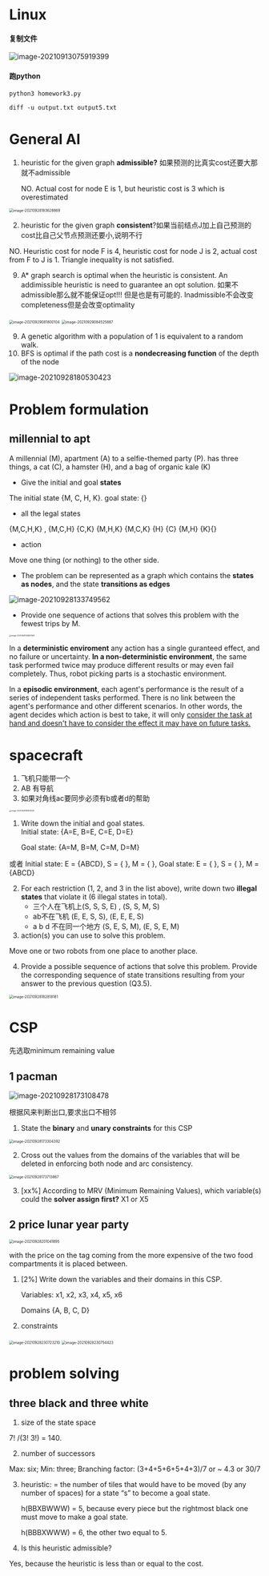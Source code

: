 # Linux 

#### 复制文件

![image-20210913075919399](hm.assets/image-20210913075919399.png)

#### 跑python

`python3 homework3.py`

`diff -u output.txt output5.txt` 





# General AI

1. heuristic for the given graph **admissible?**  如果预测的比真实cost还要大那就不admissible

   NO.  Actual cost for node E is 1, but heuristic cost is 3 which is overestimated

<img src="hm.assets/image-20210928183628869.png" alt="image-20210928183628869" style="zoom:50%;" />

2. heuristic for the given graph **consistent**?如果当前结点J加上自己预测的cost比自己父节点预测还要小,说明不行

NO. Heuristic cost for node F is 4, heuristic cost for node J is 2, actual cost from F to J is 1. Triangle inequality is not satisfied.

9. A* graph search is optimal when the heuristic is consistent. An addimissible heuristic is need to guarantee an opt solution. 如果不admissible那么就不能保证opt!!! 但是也是有可能的. Inadmissible不会改变completeness但是会改变optimality

<img src="hm.assets/image-20210929081800104.png" alt="image-20210929081800104" style="zoom:50%;" />

<img src="hm.assets/image-20210929084525887.png" alt="image-20210929084525887" style="zoom:50%;" />

9. A genetic algorithm with a population of 1 is equivalent to a random walk. 
10. BFS is optimal if the path cost is a **nondecreasing function** of the depth of the node

![image-20210928180530423](hm.assets/image-20210928180530423.png)





# Problem formulation 

## millennial to apt 

A millennial (M), apartment (A) to a selfie-themed party (P).  has three things, a cat (C), a hamster (H), and a bag of organic kale (K)

- Give the initial and goal **states**

The initial state {M, C, H, K}. goal state: {} 

-  all the legal states

{M,C,H,K} , {M,C,H} {C,K} {M,H,K} {M,C,K} {H} {C} {M,H} {K}{}

- action 

Move one thing (or nothing) to the other side. 

- The problem can be represented as a graph which contains the **states as nodes**, and the state **transitions as edges**

![image-20210928133749562](hm.assets/image-20210928133749562.png)

- Provide one sequence of actions that solves this problem with the fewest trips by M. 

<img src="hm.assets/image-20210928133837588.png" alt="image-20210928133837588" style="zoom:25%;" />

In a **deterministic enviroment** any action has a single guranteed effect, and no failure or uncertainty. **In a non-deterministic environment**, the same task performed twice may produce different results or may even fail completely. Thus, robot picking parts is a stochastic environment. 

In a **episodic environment**, each agent's performance is the result of a series of independent tasks performed. There is no link between the agent's performance and other different scenarios. In other words, the agent decides which action is best to take, it will only <u>consider the task at hand and doesn't have to consider the effect it may have on future tasks.</u> 

# spacecraft  

1. 飞机只能带一个
2. AB 有导航
3. 如果对角线ac要同步必须有b或者d的帮助

<img src="hm.assets/image-20210928181509035.png" alt="image-20210928181509035" style="zoom:25%;" />

1. Write down the initial and goal states.  
   Initial state: {A=E, B=E, C=E, D=E} 

   Goal state: {A=M, B=M, C=M, D=M}

或者 Initial state: E = {ABCD}, S = { }, M = { }, Goal state: E = { }, S = { }, M = {ABCD}

2. For each restriction (1, 2, and 3 in the list above), write down two **illegal states** that violate it (6 illegal states in total).
   - 三个人在飞机上(S, S, S, E) , (S, S, M, S)
   - ab不在飞机  (E, E, S, S),  (E, E, E, S) 
   - a b d 不在同一个地方 (S, E, S, M), (E, S, E, M)
3.  action(s) you can use to solve this problem. 

Move one or two robots from one place to another place. 

4. Provide a possible sequence of actions that solve this problem. Provide the corresponding sequence of state transitions resulting from your answer to the previous question (Q3.5).

<img src="hm.assets/image-20210928182818181.png" alt="image-20210928182818181" style="zoom:50%;" />







# CSP

先选取minimum remaining value

## 1 pacman 

![image-20210928173108478](hm.assets/image-20210928173108478.png)

根据风来判断出口,要求出口不相邻

1.  State the **binary** and **unary constraints** for this CSP

<img src="hm.assets/image-20210928173304392.png" alt="image-20210928173304392" style="zoom:50%;" />

2. Cross out the values from the domains of the variables that will be deleted in enforcing both node and arc consistency.

<img src="hm.assets/image-20210928173713867.png" alt="image-20210928173713867" style="zoom:50%;" />

3. [xx%] According to MRV (Minimum Remaining Values), which variable(s) could the **solver assign first?**
X1 or X5



## 2 price lunar year party

<img src="hm.assets/image-20210928201041895.png" alt="image-20210928201041895" style="zoom:50%;" />

with the price on the tag coming from the more expensive of the two food compartments it is placed between. 

1. [2%] Write down the variables and their domains in this CSP.

   Variables: x1, x2, x3, x4, x5, x6

   Domains {A, B, C, D}

2. constraints

<img src="hm.assets/image-20210928230723210.png" alt="image-20210928230723210" style="zoom:50%;" />

<img src="hm.assets/image-20210928230754423.png" alt="image-20210928230754423" style="zoom:50%;" />





# problem solving 

## three black and three white

1. size of the state space

7! /(3! 3!) = 140.

2. number of successors

Max: six; Min: three; Branching factor: (3+4+5+6+5+4+3)/7 or ~ 4.3 or 30/7

3. heuristic: = the number of tiles that would have to be moved (by any number of spaces) for a state “s” to become a goal state.

   h(BBXBWWW) = 5, because every piece but the rightmost black one must move to make a goal state. 

   h(BBBXWWW) = 6, the other two equal to 5.

4. Is this heuristic admissible?

Yes, because the heuristic is less than or equal to the cost.

